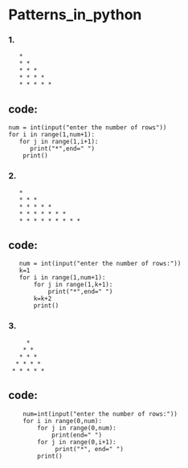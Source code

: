 # Patterns_in_python
 ### 1.
       *
       * *
       * * *
       * * * *
       * * * * *

## code:
    num = int(input("enter the number of rows"))
    for i in range(1,num+1):
       for j in range(1,i+1):
          print("*",end=" ")
        print()
        
### 2.
       *
       * * *
       * * * * *
       * * * * * * *
       * * * * * * * * *
## code:
       num = int(input("enter the number of rows:"))
       k=1
       for i in range(1,num+1):
           for j in range(1,k+1):
               print("*",end=" ")  
           k=k+2    
           print()    
   
 ### 3. 
         *
        * *
       * * *
      * * * * 
     * * * * *
      
## code:
        num=int(input("enter the number of rows:"))
        for i in range(0,num):
            for j in range(0,num):
                print(end=" ")
            for j in range(0,i+1):
                 print("*", end=" ")
            print()        
